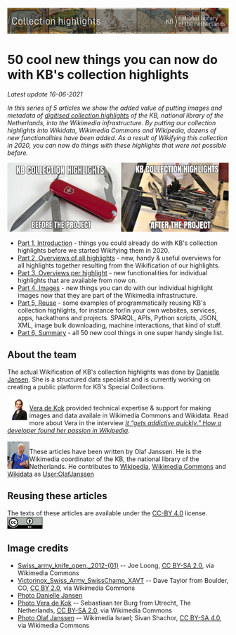 ![Banner](../images/banners/KBTopstukkenBannerWikimedia_EN.jpg)

# 50 cool new things you can now do with KB's collection highlights
*Latest update 16-06-2021*

*In this series of 5 articles we show the added value of putting images and metadata of [digitised collection highlights](https://www.kb.nl/galerij/digitale-topstukken) of the KB, national library of the Netherlands, into the Wikimedia infrastructure. By putting our collection highlights into Wikidata, Wikimedia Commons and Wikipedia, dozens of new functionalities have been added. As a result of Wikifying this collection in 2020, you can now do things with these highlights that were not possible before.*

<a href="Part%201%2C%20Introduction.html"><img src="images/KBtopstukkenMemeEN.jpg"/></a>

- [Part 1, Introduction](Part%201%2C%20Introduction.html) - things you could already do with KB's collection highlights before we started Wikifying them in 2020.  
- [Part 2, Overviews of all highlights](Part%202%2C%20Overviews%20of%20all%20highlights.html) - new, handy & useful overviews for all highlights together resulting from the Wikification of our highlights.
-  [Part 3, Overviews per highlight](Part%203%2C%20Overviews%20per%20highlight.html) - new functionalities for individual highlights that are available from now on.
- [Part 4, Images](Part%204%2C%20Images.html) - new things you can do with our individual highlight images now that they are part of the Wikimedia infrastructure. 
- [Part 5, Reuse](Part%205%2C%20Reuse.html) - some examples of programmatically reusing KB's collection highlights, for instance for/in your own websites, services, apps, hackathons and projects. SPARQL, APIs, Python scripts, JSON, XML, image bulk downloading, machine interactions, that kind of stuff.
- [Part 6, Summary](Part%206%2C%20Summary.html) - all 50 new cool things in one super handy single list. 

## About the team
<!-- <img align="left" src="../images/thumbDJ.jpg" width="50"/> -->
The actual Wikification of KB's collection highlights was done by [Danielle Jansen](https://commons.wikimedia.org/wiki/User:DanielleJWiki). She is a structured data specialist and is currently working on creating a public platform for KB's Special Collections. 
<br clear="all"/>
<br clear="all"/>
<img align="left" src="images/240px-Vera_de_Kok_bij_de_Wikimedia_Conferentie_Nederland_2012_-_Flickr_-_Sebastiaan_ter_Burg.jpg" width="50"/>

[Vera de Kok](https://commons.wikimedia.org/wiki/User:1Veertje_(KB)) provided technical expertise & support for making images and data availale in Wikimedia Commons and Wikidata. Read more about Vera in the interview *[It “gets addictive quickly.” How a developer found her passion in Wikipedia](https://medium.com/freely-sharing-the-sum-of-all-knowledge/wikiherstory-it-gets-addictive-quickly-how-a-developer-found-her-passion-in-wikipedia-7dba6d685728)*.
<br clear="all"/>
<br clear="all"/>
<img align="left" src="../images/800px-Olaf_Janssen_at_GLAM_WIKI_Tel_Aviv_Conference_2018.JPG" width="50"/>

These articles have been written by Olaf Janssen. He is the Wikimedia coordinator of the KB, the national library of the Netherlands. He contributes to
[Wikipedia](https://nl.wikipedia.org/wiki/Wikipedia:GLAM/Koninklijke_Bibliotheek_en_Nationaal_Archief), [Wikimedia Commons](https://commons.wikimedia.org/wiki/Category:Koninklijke_Bibliotheek) and [Wikidata](https://www.wikidata.org/wiki/Wikidata:GLAM/Koninklijke_Bibliotheek_Nederland) as [User:OlafJanssen](https://nl.wikipedia.org/wiki/Gebruiker:OlafJanssen)<br>

## Reusing these articles
The texts of these articles are available under the [CC-BY 4.0](https://creativecommons.org/licenses/by/4.0/) license. 
<kbd><img src="../images/cc-by.png" width="80"/></kbd> 
 
## Image credits
* [Swiss_army_knife_open,_2012-(01)](https://commons.wikimedia.org/wiki/File:Swiss_army_knife_open,_2012-(01).jpg) -- Joe Loong, [CC BY-SA 2.0](https://creativecommons.org/licenses/by-sa/2.0), via Wikimedia Commons
* [Victorinox_Swiss_Army_SwissChamp_XAVT](https://commons.wikimedia.org/wiki/File:Victorinox_Swiss_Army_SwissChamp_XAVT.jpg) -- Dave Taylor from Boulder, CO, [CC BY 2.0](https://creativecommons.org/licenses/by/2.0>), via Wikimedia Commons
* [Photo Danielle Jansen]()
* [Photo Vera de Kok](https://commons.wikimedia.org/wiki/File:Vera_de_Kok_bij_de_Wikimedia_Conferentie_Nederland_2012_-_Flickr_-_Sebastiaan_ter_Burg.jpg) -- Sebastiaan ter Burg from Utrecht, The Netherlands, [CC BY-SA 2.0](https://creativecommons.org/licenses/by-sa/2.0), via Wikimedia Commons
* [Photo Olaf Janssen](https://commons.wikimedia.org/wiki/File:Olaf_Janssen_at_GLAM_WIKI_Tel_Aviv_Conference_2018.JPG) -- Wikimedia Israel; Sivan Shachor, [CC BY-SA 4.0](https://creativecommons.org/licenses/by-sa/4.0), via Wikimedia Commons
